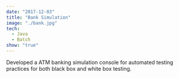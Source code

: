 ```yaml
---
date: "2017-12-03"
title: "Bank Simulation"
image: "./bank.jpg"
tech:
  - Java
  - Batch
show: "true"
---
```


Developed a ATM banking simulation console for automated testing practices for both black box and white box testing.
